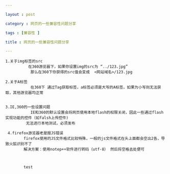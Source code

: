 ```yaml
---

layout : post

category : 网页的一些兼容性问题分享

tags : [兼容性 ]

title : 网页的一些兼容性问题分享

---
```

  


    1.关于img标签的src
              在360游览器下，如果你设置img的src为 “../123.jpg”
               那么在360下你获得的src值会变成  <网站域名>/123.jpg
         
    2.关于A标签
               在360下 通过Tag获取标签，a标签必须是大写的A标签，如果为小写则无法获取，其他游览器均正常
 
 
    3.IE,360的一些设置问题
               IE和360的默认设置会将网页使用本地flash的权限关闭，因此一些通过flash实现功能的控件（如falsh上传控件)
             无法进行本地测试，必须发布
            
     4.firefox游览器老是报JS错误
            firefox使用的JS文件格式比较特殊，一般的js文件格式在头上面都会空出2各，导致火狐识别不了
            解决方案：使用notep++软件进行转码（utf-8） 然后将空格去处便可
            
            
            
            test
